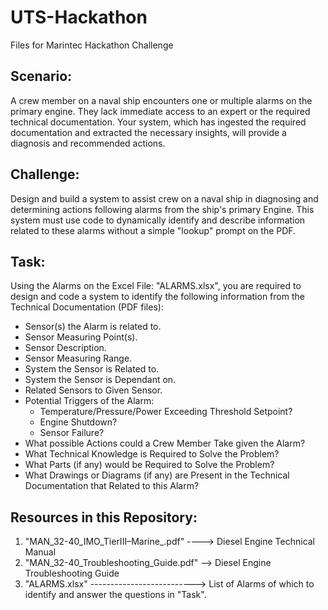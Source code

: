 # UTS-Hackathon
Files for Marintec Hackathon Challenge

## Scenario:
A crew member on a naval ship encounters one or multiple alarms on the primary engine. They lack immediate access to an expert or the required technical documentation. Your system, which has ingested the required documentation and extracted the necessary insights, will provide a diagnosis and recommended actions.

## Challenge:
Design and build a system to assist crew on a naval ship in diagnosing and determining actions following alarms from the ship's primary Engine. This system must use code to dynamically identify and describe information related to these alarms without a simple "lookup" prompt on the PDF.

## Task:
Using the Alarms on the Excel File: "ALARMS.xlsx", you are required to design and code a system to identify the following information from the Technical Documentation (PDF files):
- Sensor(s) the Alarm is related to.
- Sensor Measuring Point(s).
- Sensor Description.
- Sensor Measuring Range.
- System the Sensor is Related to.
- System the Sensor is Dependant on.
- Related Sensors to Given Sensor.
- Potential Triggers of the Alarm:
  - Temperature/Pressure/Power Exceeding Threshold Setpoint?
  - Engine Shutdown?
  - Sensor Failure?
- What possible Actions could a Crew Member Take given the Alarm?
- What Technical Knowledge is Required to Solve the Problem?
- What Parts (if any) would be Required to Solve the Problem?
- What Drawings or Diagrams (if any) are Present in the Technical Documentation that Related to this Alarm?

## Resources in this Repository:
1. "MAN_32-40_IMO_TierIII–Marine_.pdf" ----> Diesel Engine Technical Manual
2. "MAN_32-40_Troubleshooting_Guide.pdf" --> Diesel Engine Troubleshooting Guide
3. "ALARMS.xlsx" --------------------------> List of Alarms of which to identify and answer the questions in "Task".
